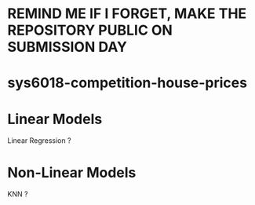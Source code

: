 # REMIND ME IF I FORGET, MAKE THE REPOSITORY PUBLIC ON SUBMISSION DAY

# sys6018-competition-house-prices

# Linear Models
Linear Regression
?

# Non-Linear Models
KNN
?
